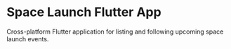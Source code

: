 # Space Launch Flutter App

Cross-platform Flutter application for listing and following upcoming space launch events.
